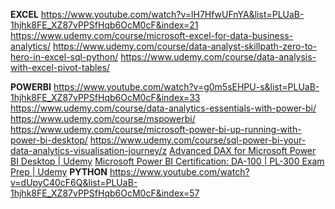 **EXCEL**
https://www.youtube.com/watch?v=lH7HfwUFnYA&list=PLUaB-1hjhk8FE_XZ87vPPSfHqb6OcM0cF&index=21
https://www.udemy.com/course/microsoft-excel-for-data-business-analytics/
https://www.udemy.com/course/data-analyst-skillpath-zero-to-hero-in-excel-sql-python/
https://www.udemy.com/course/data-analysis-with-excel-pivot-tables/

**POWERBI**
https://www.youtube.com/watch?v=g0m5sEHPU-s&list=PLUaB-1hjhk8FE_XZ87vPPSfHqb6OcM0cF&index=33
https://www.udemy.com/course/data-analytics-essentials-with-power-bi/
https://www.udemy.com/course/mspowerbi/
https://www.udemy.com/course/microsoft-power-bi-up-running-with-power-bi-desktop/
https://www.udemy.com/course/sql-power-bi-your-data-analytics-visualisation-journey/z
[Advanced DAX for Microsoft Power BI Desktop | Udemy](https://www.udemy.com/course/advanced-dax-for-power-bi/)
[Microsoft Power BI Certification: DA-100 | PL-300 Exam Prep | Udemy](https://www.udemy.com/course/microsoft-power-bi-certification-da-100-exam-prep/)
**PYTHON**
https://www.youtube.com/watch?v=dUpyC40cF6Q&list=PLUaB-1hjhk8FE_XZ87vPPSfHqb6OcM0cF&index=57
